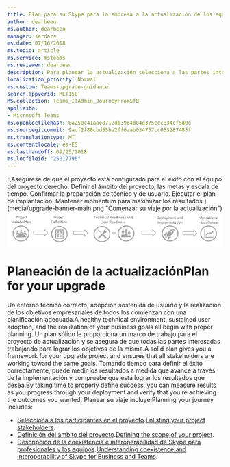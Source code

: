 ```yaml
---
title: Plan para su Skype para la empresa a la actualización de los equipos - Microsoft Teams
author: dearbeen
ms.author: dearbeen
manager: serdars
ms.date: 07/16/2018
ms.topic: article
ms.service: msteams
ms.reviewer: dearbeen
description: Para planear la actualización selecciona a las partes interesadas en primer lugar y, a continuación, el ámbito del proyecto.
localization_priority: Normal
ms.custom: Teams-upgrade-guidance
search.appverid: MET150
MS.collection: Teams_ITAdmin_JourneyFromSfB
appliesto:
- Microsoft Teams
ms.openlocfilehash: 0a250c41aae8712db3964d04d375ecc834cf5d0d
ms.sourcegitcommit: 9acf2f80cbd55ba2ff6aab034757cc053287485f
ms.translationtype: MT
ms.contentlocale: es-ES
ms.lasthandoff: 09/25/2018
ms.locfileid: "25017796"
---
```

<span data-ttu-id="ffba7-103">![Asegúrese de que el proyecto está configurado para el éxito con el equipo del proyecto derecho. Definir el ámbito del proyecto, las metas y escala de tiempo. Confirmar la preparación de técnico y de usuario. Ejecutar el plan de implantación. Mantener momentum para maximizar los resultados.] (media/upgrade-banner-main.png "Comenzar su viaje por la actualización")</span><span class="sxs-lookup"><span data-stu-id="ffba7-103">![Ensure your project is set up for success with the right project team. Define your project scope, goals, and timeline. Confirm both technical and user readiness. Execute your rollout plan. Maintain momentum to maximize results.](media/upgrade-banner-main.png "Begin your upgrade journey")</span></span>


# <a name="plan-for-your-upgrade"></a><span data-ttu-id="ffba7-104">Planeación de la actualización</span><span class="sxs-lookup"><span data-stu-id="ffba7-104">Plan for your upgrade</span></span>

<span data-ttu-id="ffba7-105">Un entorno técnico correcto, adopción sostenida de usuario y la realización de los objetivos empresariales de todos los comienzan con una planificación adecuada.</span><span class="sxs-lookup"><span data-stu-id="ffba7-105">A healthy technical environment, sustained user adoption, and the realization of your business goals all begin with proper planning.</span></span> <span data-ttu-id="ffba7-106">Un plan sólido le proporciona un marco de trabajo para el proyecto de actualización y se asegura de que todas las partes interesadas trabajando para lograr los objetivos de la misma.</span><span class="sxs-lookup"><span data-stu-id="ffba7-106">A solid plan gives you a framework for your upgrade project and ensures that all stakeholders are working toward the same goals.</span></span> <span data-ttu-id="ffba7-107">Tomando tiempo para definir el éxito correctamente, puede medir los resultados a medida que avance a través de la implementación y compruebe que está lograr los resultados que desea.</span><span class="sxs-lookup"><span data-stu-id="ffba7-107">By taking time to properly define success, you can measure results as you progress through your deployment and verify that you’re achieving the outcomes you wanted.</span></span> <span data-ttu-id="ffba7-108">Planear su viaje incluye:</span><span class="sxs-lookup"><span data-stu-id="ffba7-108">Planning your journey includes:</span></span>

-   <span data-ttu-id="ffba7-109">[Selecciona a los participantes en el proyecto](upgrade-enlist-stakeholders.md).</span><span class="sxs-lookup"><span data-stu-id="ffba7-109">[Enlisting your project stakeholders](upgrade-enlist-stakeholders.md).</span></span>
-   <span data-ttu-id="ffba7-110">[Definición del ámbito del proyecto](https://aka.ms/SkypetoTeams-Scope).</span><span class="sxs-lookup"><span data-stu-id="ffba7-110">[Defining the scope of your project](https://aka.ms/SkypetoTeams-Scope).</span></span>
-   <span data-ttu-id="ffba7-111">[Descripción de la coexistencia e interoperabilidad de Skype para profesionales y los equipos](https://aka.ms/SkypeToTeams-Coexist).</span><span class="sxs-lookup"><span data-stu-id="ffba7-111">[Understanding coexistence and interoperability of Skype for Business and Teams](https://aka.ms/SkypeToTeams-Coexist).</span></span>

